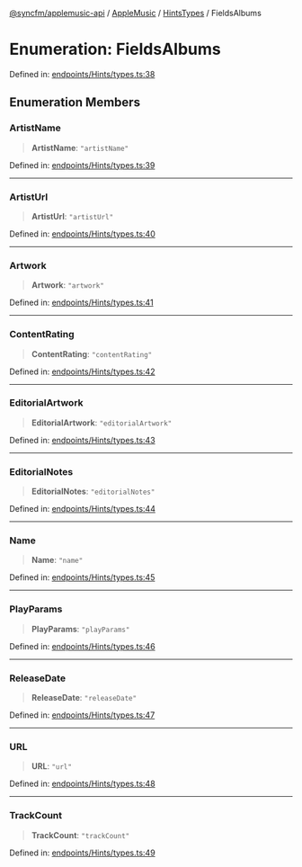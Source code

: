 [@syncfm/applemusic-api](../../../../../../globals.md) / [AppleMusic](../../../index.md) / [HintsTypes](../index.md) / FieldsAlbums

# Enumeration: FieldsAlbums

Defined in: [endpoints/Hints/types.ts:38](https://github.com/sync-fm/applemusic-api/blob/a6a8471d4d51a41f6bd8af9d95c8abf0126e10f4/src/endpoints/Hints/types.ts#L38)

## Enumeration Members

### ArtistName

> **ArtistName**: `"artistName"`

Defined in: [endpoints/Hints/types.ts:39](https://github.com/sync-fm/applemusic-api/blob/a6a8471d4d51a41f6bd8af9d95c8abf0126e10f4/src/endpoints/Hints/types.ts#L39)

***

### ArtistUrl

> **ArtistUrl**: `"artistUrl"`

Defined in: [endpoints/Hints/types.ts:40](https://github.com/sync-fm/applemusic-api/blob/a6a8471d4d51a41f6bd8af9d95c8abf0126e10f4/src/endpoints/Hints/types.ts#L40)

***

### Artwork

> **Artwork**: `"artwork"`

Defined in: [endpoints/Hints/types.ts:41](https://github.com/sync-fm/applemusic-api/blob/a6a8471d4d51a41f6bd8af9d95c8abf0126e10f4/src/endpoints/Hints/types.ts#L41)

***

### ContentRating

> **ContentRating**: `"contentRating"`

Defined in: [endpoints/Hints/types.ts:42](https://github.com/sync-fm/applemusic-api/blob/a6a8471d4d51a41f6bd8af9d95c8abf0126e10f4/src/endpoints/Hints/types.ts#L42)

***

### EditorialArtwork

> **EditorialArtwork**: `"editorialArtwork"`

Defined in: [endpoints/Hints/types.ts:43](https://github.com/sync-fm/applemusic-api/blob/a6a8471d4d51a41f6bd8af9d95c8abf0126e10f4/src/endpoints/Hints/types.ts#L43)

***

### EditorialNotes

> **EditorialNotes**: `"editorialNotes"`

Defined in: [endpoints/Hints/types.ts:44](https://github.com/sync-fm/applemusic-api/blob/a6a8471d4d51a41f6bd8af9d95c8abf0126e10f4/src/endpoints/Hints/types.ts#L44)

***

### Name

> **Name**: `"name"`

Defined in: [endpoints/Hints/types.ts:45](https://github.com/sync-fm/applemusic-api/blob/a6a8471d4d51a41f6bd8af9d95c8abf0126e10f4/src/endpoints/Hints/types.ts#L45)

***

### PlayParams

> **PlayParams**: `"playParams"`

Defined in: [endpoints/Hints/types.ts:46](https://github.com/sync-fm/applemusic-api/blob/a6a8471d4d51a41f6bd8af9d95c8abf0126e10f4/src/endpoints/Hints/types.ts#L46)

***

### ReleaseDate

> **ReleaseDate**: `"releaseDate"`

Defined in: [endpoints/Hints/types.ts:47](https://github.com/sync-fm/applemusic-api/blob/a6a8471d4d51a41f6bd8af9d95c8abf0126e10f4/src/endpoints/Hints/types.ts#L47)

***

### URL

> **URL**: `"url"`

Defined in: [endpoints/Hints/types.ts:48](https://github.com/sync-fm/applemusic-api/blob/a6a8471d4d51a41f6bd8af9d95c8abf0126e10f4/src/endpoints/Hints/types.ts#L48)

***

### TrackCount

> **TrackCount**: `"trackCount"`

Defined in: [endpoints/Hints/types.ts:49](https://github.com/sync-fm/applemusic-api/blob/a6a8471d4d51a41f6bd8af9d95c8abf0126e10f4/src/endpoints/Hints/types.ts#L49)
